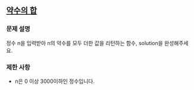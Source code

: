 ## [약수의 합](https://school.programmers.co.kr/learn/courses/30/lessons/12928)

### 문제 설명

정수 n을 입력받아 n의 약수를 모두 더한 값을 리턴하는 함수, solution을 완성해주세요.

### 제한 사항

- n은 0 이상 3000이하인 정수입니다.
